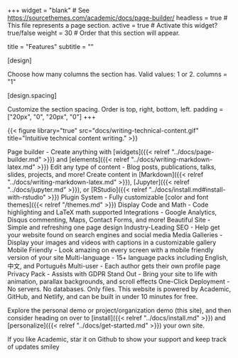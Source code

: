 +++ widget = "blank" # See https://sourcethemes.com/academic/docs/page-builder/ headless = true # This file represents a page section. active = true # Activate this widget? true/false weight = 30 # Order that this section will appear.

title = "Features" 
subtitle = ""

[design]

Choose how many columns the section has. Valid values: 1 or 2.
columns = "1"

[design.spacing]

Customize the section spacing. Order is top, right, bottom, left.
padding = ["20px", "0", "20px", "0"]
+++

{{< figure library="true" src="docs/writing-technical-content.gif" title="Intuitive technical content writing." >}}

Page builder - Create anything with [widgets]({{< relref "../docs/page-builder.md" >}}) and [elements]({{< relref "../docs/writing-markdown-latex.md" >}})
Edit any type of content - Blog posts, publications, talks, slides, projects, and more!
Create content in [Markdown]({{< relref "../docs/writing-markdown-latex.md" >}}), [Jupyter]({{< relref "../docs/jupyter.md" >}}), or [RStudio]({{< relref "../docs/install.md#install-with-rstudio" >}})
Plugin System - Fully customizable [color and font themes]({{< relref "/themes.md" >}})
Display Code and Math - Code highlighting and LaTeX math supported
Integrations - Google Analytics, Disqus commenting, Maps, Contact Forms, and more!
Beautiful Site - Simple and refreshing one page design
Industry-Leading SEO - Help get your website found on search engines and social media
Media Galleries - Display your images and videos with captions in a customizable gallery
Mobile Friendly - Look amazing on every screen with a mobile friendly version of your site
Multi-language - 15+ language packs including English, 中文, and Português
Multi-user - Each author gets their own profile page
Privacy Pack - Assists with GDPR
Stand Out - Bring your site to life with animation, parallax backgrounds, and scroll effects
One-Click Deployment - No servers. No databases. Only files.
This website is powered by Academic, GitHub, and Netlify, and can be built in under 10 minutes for free.

Explore the personal demo or project/organization demo (this site), and then consider heading on over to [install]({{< relref "../docs/install.md" >}}) and [personalize]({{< relref "../docs/get-started.md" >}}) your own site.

If you like Academic, star it on Github to show your support and keep track of updates smiley
